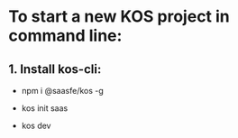 # To start a new KOS project in command line:

## 1. Install kos-cli:

* npm i @saasfe/kos -g

* kos init saas

* kos dev

